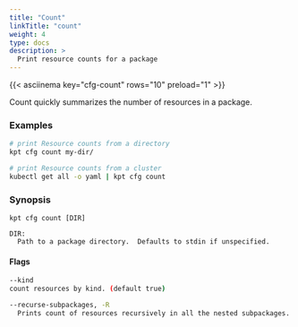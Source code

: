 ```yaml
---
title: "Count"
linkTitle: "count"
weight: 4
type: docs
description: >
  Print resource counts for a package
---
```


<!--mdtogo:Short
    Print resource counts for a package
-->

{{< asciinema key="cfg-count" rows="10" preload="1" >}}

Count quickly summarizes the number of resources in a package.

### Examples

<!--mdtogo:Examples-->

```sh
# print Resource counts from a directory
kpt cfg count my-dir/
```

```sh
# print Resource counts from a cluster
kubectl get all -o yaml | kpt cfg count
```

<!--mdtogo-->

### Synopsis

<!--mdtogo:Long-->

```
kpt cfg count [DIR]

DIR:
  Path to a package directory.  Defaults to stdin if unspecified.
```

<!--mdtogo-->

#### Flags

```sh
--kind
count resources by kind. (default true)

--recurse-subpackages, -R
  Prints count of resources recursively in all the nested subpackages. (default true)
```

